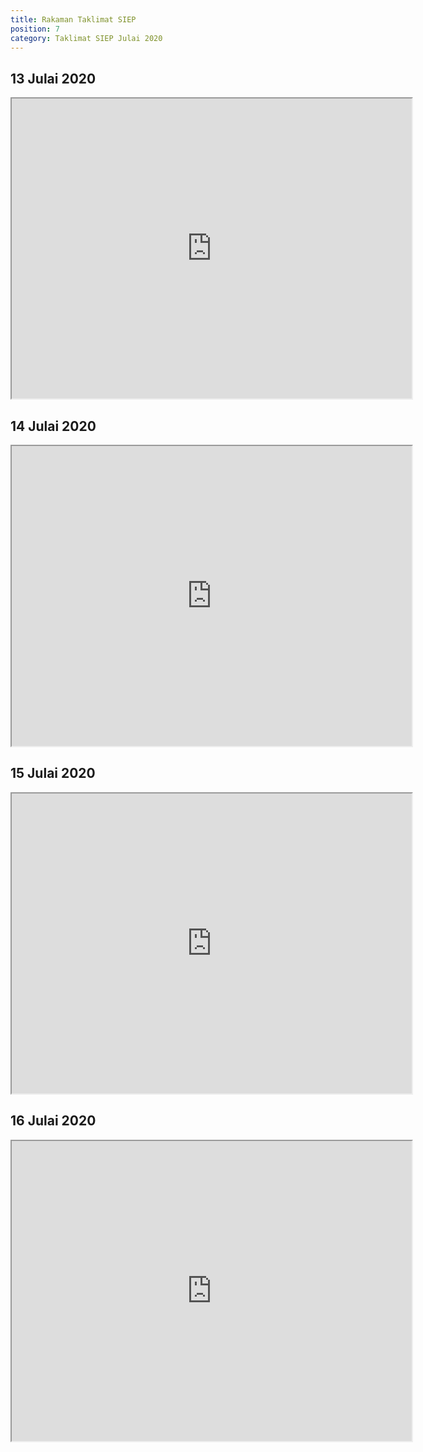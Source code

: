 ```yaml
---
title: Rakaman Taklimat SIEP
position: 7
category: Taklimat SIEP Julai 2020
---
```

## 13 Julai 2020

<iframe src="https://drive.google.com/file/d/1IawI4B2v4R8WLuvukeu20Bs2mF_WmUvx/preview" width="640" height="480"></iframe>

## 14 Julai 2020

<iframe src="https://drive.google.com/file/d/1fh8JQDRhJgvcxOUZaCtiC3Du3lmSeyob/preview" width="640" height="480"></iframe>

## 15 Julai 2020

<iframe src="https://drive.google.com/file/d/1D1gtU7aovCpXcn5CUUQda7UyYbjaufeZ/preview" width="640" height="480"></iframe>

## 16 Julai 2020

<iframe src="https://drive.google.com/file/d/1iLnYVYmageOOjjOupxpzTpc8c3suzHsI/preview" width="640" height="480"></iframe>